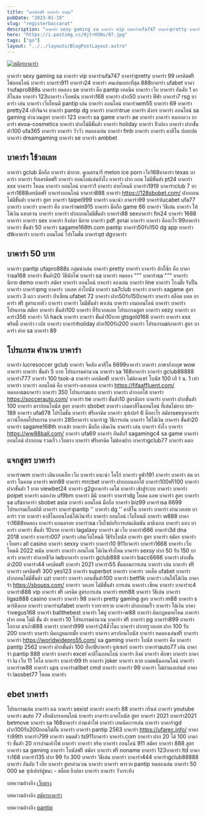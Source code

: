 ```yaml
---
title: "เครดิตฟรี บาคาร่า ล่าสุด"
pubDate: "2023-01-19"
slug: "registerbaccarat"
description: "บาคาร่า sexy gaming sa บาคาร่า vip บาคาร่าufa747 บาคาร่าpretty บาคาร่า 99 เครดิตฟรี ไพ่ออนไลน์ บาคาร่า บาคาร่า911 บาคาร่า24 บาคาร่า คนเล่นเยอะที่สุด 888บาคาร่า ufabet บาคาร่าufapro888s บาคาร่า ทดลอง se บาคาร่า คือ pantip"
hero: "https://i.postimg.cc/0jtrHSNs/07.jpg"
tags: ["go"]
layout: "../../layouts/BlogPostLayout.astro"
---
```


<html lang="TH">

<head>
  
  <script type="application/ld+json">
    {
      "@context": "https://schema.org",
      "@type": "Article",
      "mainEntityOfPage": {
        "@type": "WebPage",
        "@id": "https://www.ourtask.org/posts/registerbaccarat/"
      },
      "headline": "เครดิตฟรี บาคาร่า ล่าสุด",
      "image": "https://i.postimg.cc/0jtrHSNs/07.jpg",  
      "InLanguage": "TH",    
      "description": "บาคาร่า sexy gaming sa บาคาร่า vip บาคาร่าufa747 บาคาร่าpretty บาคาร่า 99 เครดิตฟรี ไพ่ออนไลน์ บาคาร่า บาคาร่า911 บาคาร่า24 บาคาร่า คนเล่นเยอะที่สุด 888บาคาร่า ufabet บาคาร่าufapro888s บาคาร่า ทดลอง se บาคาร่า คือ pantip",  
      "author": {
        "@type": "Person",
        "name": "southblade"
      },  
      "publisher": {
        "@type": "Organization",
        "name": "",
        "logo": {
          "@type": "ImageObject",
          "url": ""
        }
      },
      "datePublished": "2023-01-16"
    }
    
    </script>



  

  <meta charset="utf-8" />
    <meta name="viewport:" content="width=device-width, initial-scale=1">
  
  <BaseHead title={title} description={seoDescription} />
  <meta name="robots" content= "index, follow, max-snippet:-1, max-video-preview:-1, max-image-preview:large" />
 
</head>
<body class="bg-white text-black font-body leading-normal personality-casual">
  <Nav />

  <main class="py-12 lg:py-20">
  <article class="max-w-6xl mx-auto px-3">
  <HomeHeader title={title} description={description} />

  <a href="https://nazavip.com/26174/t41626o2r59456244323y2m2l464p4" rel="nofollow"><img alt="สมัครบาคาร่า" src="https://xn--m3cisqgb6aza1f7e6cq.com/wp-content/uploads/2022/12/register-gmz.gif" /></a><br />








บาคาร่า sexy gaming sa บาคาร่า vip บาคาร่าufa747 บาคาร่าpretty บาคาร่า 99 เครดิตฟรี ไพ่ออนไลน์ บาคาร่า บาคาร่า911 บาคาร่า24 บาคาร่า คนเล่นเยอะที่สุด 888บาคาร่า ufabet บาคาร่าufapro888s บาคาร่า ทดลอง se บาคาร่า คือ pantip เทคนิค บาคาร่า เว็บ บาคาร่า อันดับ 1 คาสิโนสด บาคาร่า 123บาคาร่า เว็บพนัน บาคาร่า168 บาคาร่า ฝาก50 บาคาร่า ฟีฟ่า บาคาร่า7 rsg บาคาร่า เล่น บาคาร่า เว็บไหนดี pantip เล่น บาคาร่า ออนไลน์ บาคาร่าwm55 บาคาร่า 69 บาคาร่า pretty24 เป่าจินจง บาคาร่า pantip dg บาคาร่า บาคาร่าtrue บาคาร่า มังกร บาคาร่า ออนไลน์ sa gaming คํานวณสูตร บาคาร่า 123 บาคาร่า sa game บาคาร่า ae บาคาร่า บาคาร่า หลอกลวง บาคาร่า evoa-cosmetics บาคาร่า ฝากไม่มีขั้นต่ำ บาคาร่า holiday บาคาร่า ปิงปอง บาคาร่า ฝากขั้นต่ํา100 ufa365 บาคาร่า บาคาร่า วัววัว ทดลองเล่น บาคาร่า fmb บาคาร่า บาคาร่า คาสิโน ปอยเปต บาคาร่า dreamgaming บาคาร่า se บาคาร่า ambbet

## บาคาร่า ใช้วอเลท

บาคาร่า gclub มือถือ บาคาร่า ฆ่าอาย. ดูเนตรนารี melon ice porn เว็บ168บาคาร่า texas บาคาร่า บาคาร่า รับเครดิตฟรี บาคาร่า ออนไลน์เล่นยังไง บาคาร่า ฝาก ถอน ไม่มีขั้นต่ํา pt24 บาคาร่า xxx บาคาร่า โหลด บาคาร่า ออนไลน์ บาคาร่า1 บาคาร่า ค่ายไหนดี บาคาร่า1919 บาคาร่าclub 7 บาคาร่า1688เครดิตฟรี บาคาร่าออนไลน์ บาคาร่า888 บาคาร่า https://128sbobet.com/ ฝากถอนไม่มีขั้นต่ํา บาคาร่า สูตร บาคาร่า taipei999 บาคาร่า แนะนํา บาคาร่า99 บาคาร่าlucabet ufa77 บาคาร่า บาคาร่า บาคาร่า คือ บาคาร่าwin915 บาคาร่า มือถือ game 66 บาคาร่า วิธีเล่น บาคาร่า ให้ได้เงิน แทงสวน บาคาร่า บาคาร่า ฝากถอนไม่มีขั้นต่ํา บาคาร่า88 sexบาคาร่า fin24 บาคาร่า 1688 บาคาร่า บาคาร่า sex บาคาร่า ยิงปลา นิยาย บาคาร่า pdf สูตรai บาคาร่า บาคาร่า คืออะไร 99บาคาร่า บาคาร่า ขั้นต่ํา 50 บาคาร่า sagame168th.com pantip บาคาร่า50รับ150 dg app บาคาร่า dtkบาคาร่า บาคาร่า ออนไลน์ โปรโมชั่น บาคาร่าpt dgบาคาร่า


## บาคาร่า 50 บาท

บาคาร่า pantip ufapro888s กลุ่มนําเล่น บาคาร่า pretty บาคาร่า บาคาร่า ลักกี้ซิก คือ บาคาร่าsa168 บาคาร่า ขั้นต่ำ20 วิธีนับไพ่ บาคาร่า sa บาคาร่า ทดลอง """ บาคาร่าsa """ บาคาร่า นิยาย demo บาคาร่า สมัคร บาคาร่า ออนไลน์ บาคาร่า ลองเล่น บาคาร่า line บาคาร่า โกงมั้ย รับปั้น บาคาร่า บาคาร่าpng บาคาร่า วอเลท ล่าโบนัส บาคาร่า sa7club บาคาร่า บาคาร่า sagame สูตร บาคาร่า 3 แถว บาคาร่า ป๋าเซียน ufabet 72 บาคาร่า ฝาก50รับ150บาคาร่า บาคาร่า สล็อต บอล บาคาร่า ฟรี สูตรนายหัว บาคาร่า บาคาร่า ไม่มีขั้นต่ำ พาเล่น บาคาร่า เกมออนไลน์ บาคาร่า บาคาร่า โปรแกรม สมัคร บาคาร่า ขั้นต่ํา100 บาคาร่า ที่รับวอลเลท โปรแกรมสูตร บาคาร่า xezy บาคาร่า บาคาร่า356 บาคาร่า วิกิ hack บาคาร่า บาคาร่า ขั้นต่ำ10บาท gtsgold168 บาคาร่า บาคาร่า xxx พริตตี้ บาคาร่า เวกัส บาคาร่า บาคาร่าholiday ฝาก100รับ200 บาคาร่า โปรแกรมaiบาคาร่า สูตร บาคาร่า ค่าย sa บาคาร่า 89

## โปรแกรม คำนวน บาคาร่า

บาคาร่า lucresoccer gclub บาคาร่า จีคลับ คาสิโน 6699บาคาร่า บาคาร่า ภาษาอังกฤษ wow บาคาร่า บาคาร่า ขั้นต่ํา 5 บาท โปรแกรมคํานวณ บาคาร่า sa 168บาคาร่า บาคาร่า gclub88888 บาคาร่า777 บาคาร่า 100 tsok-a บาคาร่า เครดิตฟรี บาคาร่า ไม่ต้องแชร์ โบนัส 100 เทิ ร์ น. 1 เท่า บาคาร่า บาคาร่า ออนไลน์ คือ บาคาร่า-แทงบอล บาคาร่า https://fifaaffluent.com/ ทดลองsaบาคาร่า บาคาร่า 350 โปรแกรมแฮก บาคาร่า บาคาร่า ฝากออโต้ บาคาร่า https://soccerauto.com/ บาคาร่า tie บาคาร่า ขั้นต่ํา10 สูตรมังกร บาคาร่า บาคาร่า ฝากขั้นต่ํา 100 บาคาร่า ดราก้อนโบนัส สูตร บาคาร่า sbobet บาคาร่า เกมคาสิโนออนไลน์ ที่เล่นไม่ยาก on-189 บาคาร่า ufa678 โปรโมชั่น บาคาร่า ฟรีเครดิต บาคาร่า ซุปเปอร์ 6 คืออะไร สมัครsexyบาคาร่า ดาวน์โหลดโปรแกรม บาคาร่า 285บาคาร่า บาคาร่าg วิธีการเล่น บาคาร่า ให้ได้เงิน บาคาร่า ขั้นต่ํา20 บาคาร่า sagame168th ทางเข้า บาคาร่า มือถือ เดินเงิน บาคาร่า เล่น บาคาร่า ยังไง บาคาร่า https://ww88ball.com/ บาคาร่า ufa69 บาคาร่า อันดับ1 sagamingc4 sa game บาคาร่า ออนไลน์ ฝากถอน รวดเร็ว เว็บตรง บาคาร่า ฟรีเครดิต ไม่ต้องฝาก บาคาร่าgclub77 บาคาร่า แตก

## แจกสูตร บาคาร่า

บาคาร่าwm บาคาร่า เติมวอลเล็ท เว็บ บาคาร่า แนะนํา โลโก้ บาคาร่า ยูฟ่า191 บาคาร่า บาคาร่า สด บาคาร่า ในคอม บาคาร่า win88 บาคาร่า mrcbet บาคาร่า ฝากถอนออโต้ บาคาร่า100ฟรี100 บาคาร่า ฝากขั้นต่ํา 1 บาท viewbet24 บาคาร่า g2gบาคาร่า เดโม่ บาคาร่า เข้าสู่ระบบ บาคาร่า บาคาร่า poipet บาคาร่า แตกง่าย uf9bm บาคาร่า มินิ บาคาร่า บาคาร่าdg โหลด แอพ บาคาร่า สูตร บาคาร่า sa ufaบาคาร่า sbobet asia บาคาร่า ออนไลน์ มือถือ บาคาร่า biz99 บาคาร่าsa 6699 โปรแกรมเก็บสถิติ บาคาร่า บาคาร่าpantip '' บาคาร่า dg '' คาสิโน บาคาร่า บาคาร่า ผ่านวอเลท บาคาร่า รวย บาคาร่า คาสิโนออนไลน์ได้เงินจริง บาคาร่า ออนไลน์ เว็บไหนดี บาคาร่า w888 บาคาร่า1688ทดลอง บาคาร่า แอนดรอย บาคาร่าsa เว็บไซต์บริการเล่นเดิมพัน มาติงเกล บาคาร่า แทง บาคาร่า บาคาร่า ขั้นต่ำ 10บาท บาคาร่า lagalaxy บาคาร่า ai เว็บ บาคาร่า666 บาคาร่า3d dna 2018 บาคาร่า บาคาร่า007 บาคาร่า เล่นเว็บไหนดี วิธีรับโบนัส บาคาร่า สูตร บาคาร่า สมัคร บาคาร่า เว็บตรง all casino บาคาร่า sexxy บาคาร่า บาคาร่า10 911บาคาร่า บาคาร่า1668 บาคาร่า เว็บไหนดี 2022 พนัน บาคาร่า บาคาร่า ออนไลน์ ได้เงินจริงไหม บาคาร่า sexsy ฝาก 50 รับ 150 บาคาร่า บาคาร่า ทําลายชีวิต iwbบาคาร่า บาคาร่า gclub888 บาคาร่า bacc6666 บาคาร่า ฝากขั้นต่ํา200 บาคาร่า44 เครดิตฟรี บาคาร่า 2021 บาคาร่า55 ขั้นตอนการเล่น บาคาร่า เล่น บาคาร่า ฟรี บาคาร่า เครดิตฟรี 300 yes123 บาคาร่า superbot บาคาร่า บาคาร่า วอเล็ต ufabet บาคาร่า ฝากถอนไม่มีขั้นต่ำ uzi บาคาร่า บาคาร่า ถอนขั้นต่ํา100 บาคาร่า betflik บาคาร่า เล่นให้ได้เงิน บาคาร่า https://sboups.com/ บาคาร่า วอเลท ไม่มีขั้นต่ํา การเล่น บาคาร่า เซียน บาคาร่า บาคาร่าc4 บาคาร่า888 vip บาคาร่า ฟรี เครดิต สูตรการเล่น บาคาร่า mm88 บาคาร่า วิธีเล่น บาคาร่า ligaz888 casino บาคาร่า บาคาร่า 98 บาคาร่า pretty gaming สูตร บาคาร่า m88 บาคาร่า s มาร์ติงเกล บาคาร่า บาคาร่าufabet บาคาร่า รวยรวยรวย บาคาร่า ฝากถอนเร็ว บาคาร่า ได้เงิน บาคาร่าvegus168 บาคาร่า ballthebest บาคาร่า ไพ่คู่ บาคาร่า-w88 บาคาร่า ผิดกฎหมายไหม บาคาร่า ฝาก ถอน ไม่มี ขั้น ต่ํา บาคาร่า 10 โปรแกรมคํานวณ บาคาร่า ฟรี บาคาร่า pg บาคาร่า899 บาคาร่า โอกาส มาเก๊า888 บาคาร่า บาคาร่า999 บาคาร่า24ชั่วโมง บาคาร่า ฝากทรูวอเลท ฝาก 100 รับ 200 บาคาร่า บาคาร่า ผิดกฎหมายมั้ย บาคาร่า บาคารา ดราก้อนโบนัส บาคาร่า ทดลองเล่นฟรี บาคาร่า บาคาร่า https://worldwidepro55.com/ sa gaming บาคาร่า โบนัส บาคาร่า คือ บาคาร่า pantip 2562 บาคาร่า ฝากขั้นต่ำ 100 ป๊อก9บาคาร่า ยูสเซอร์ บาคาร่า บาคาร่าauto77 เล่น บาคาร่า pantip 888 บาคาร่า บาคาร่า excel คาสิโนออนไลน์ บาคาร่า ลิงค์ บาคาร่า ศึกษา บาคาร่า บาคาร่า lu เว็บ 11 ไฮโล บาคาร่า บาคาร่า99 th บาคาร่า joker บาคาร่า หวย เกมพนันออนไลน์ บาคาร่า บาคาร่าw88 บาคาร่า ups บาคาร่าallbet cmd บาคาร่า บาคาร่า 99 บาคาร่า ไม่ผ่านเอเย่นต์ บาคาร่า laosbet77 โหลด บาคาร่า

## ebet บาคาร่า

โปรแกรมเล่น บาคาร่า แฉ บาคาร่า sexist บาคาร่า บาคาร่า 88 บาคาร่า กรินด์ บาคาร่า youtube บาคาร่า auto 77 เสือมังกรออนไลน์ บาคาร่า บาคาร่า แจกโบนัส สูตร บาคาร่า 2021 บาคาร่า2021 betmove บาคาร่า sa 168บาคาร่า อ่านเค้าไพ่ บาคาร่า เทคนิคการเล่น บาคาร่า บาคาร่าgd ฝาก100รับ200ถอนไม่อั้น บาคาร่า บาคาร่า pantip 2563 บาคาร่า https://ufarec.info/ บาคาร่า99th บาคาร่า799 บาคาร่า หมดตัว ts911บาคาร่า บาคาร่า.com บาคาร่า ฝาก 20 ได้ 100 บาคาร่า ขั้นต่ํา 20 การอ่านเค้าไพ่ บาคาร่า บาคาร่า ทริค บาคาร่า ออนไลน์ 911 สมัคร บาคาร่า 888 สูตร บาคาร่า sa gaming บาคาร่า โบนัสฟรี สมัคร บาคาร่า ฟรี noname บาคาร่า 123บาคาร่า ltd บาคาร่า168 บาคาร่า135 ฝาก 99 รับ 300 บาคาร่า วิธีเล่น บาคาร่า บาคาร่า444 บาคาร่าgclub88888 บาคาร่า อันดับ 1 เฮีย บาคาร่า สูตรคำนวณ บาคาร่า บาคาร่า พารวย pantip ทดลองเล่น บาคาร่า 50 000 se ซุปเปอร์ผู้ชนะ - สล็อต ยิงปลา บาคาร่า บาคาร่า วัวกระทิง

บทความอ้างอิง [เว็บตรง](https://www.ourtask.org/)

บทความอ้างอิง [สมัครบาคาร่า](https://www.ourtask.org/posts/registerbaccarat/)

บทความอ้างอิง [pantip](https://pantip.com/)



<script src="https://apps.elfsight.com/p/platform.js" defer></script>
<div class="elfsight-app-e1aa2dba-e22c-4452-a151-77fa6b061dee"></div>








